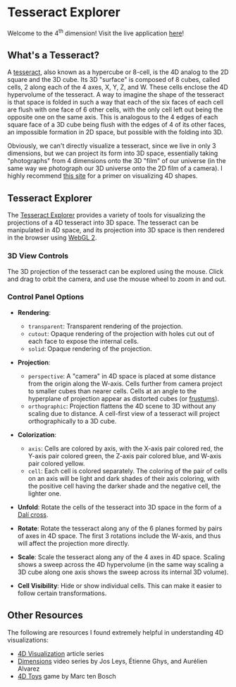 # Tesseract Explorer

Welcome to the 4<sup>th</sup> dimension! Visit the live application [here](https://tsherif.github.io/tesseract-explorer/)!

## What's a Tesseract?

A [tesseract](https://en.wikipedia.org/wiki/Tesseract), also known as a hypercube or 8-cell, is the 4D analog to the 2D square and the 3D cube. Its 3D "surface" is composed of 8 cubes, called cells, 2 along each of the 4 axes, X, Y, Z, and W. These cells enclose the 4D hypervolume of the tesseract. A way to imagine the shape of the tesseract is that space is folded in such a way that each of the six faces of each cell are flush with one face of 6 other cells, with the only cell left out being the opposite one on the same axis. This is analogous to the 4 edges of each square face of a 3D cube being flush with the edges of 4 of its other faces, an impossible formation in 2D space, but possible with the folding into 3D.

Obviously, we can't directly visualize a tesseract, since we live in only 3 dimensions, but we can project its form into 3D space, essentially taking "photographs" from 4 dimensions onto the 3D "film" of our universe (in the same way we photograph our 3D universe onto the 2D film of a camera). I highly recommend [this site](http://eusebeia.dyndns.org/4d/vis/vis) for a primer on visualizing 4D shapes.


## Tesseract Explorer

The [Tesseract Explorer](https://tsherif.github.io/tesseract-explorer/) provides a variety of tools for visualizing the projections of a 4D tesseract into 3D space. The tesseract can be manipulated in 4D space, and its projection into 3D space is then rendered in the browser using [WebGL 2](https://get.webgl.org/webgl2/).

### 3D View Controls

The 3D projection of the tesseract can be explored using the mouse. Click and drag to orbit the camera, and use the mouse wheel to zoom in and out.

### Control Panel Options

- **Rendering**:
    - `transparent`: Transparent rendering of the projection.
    - `cutout`: Opaque rendering of the projection with holes cut out of each face to expose the internal cells.
    - `solid`: Opaque rendering of the projection. 

- **Projection**:
    - `perspective`: A "camera" in 4D space is placed at some distance from the origin along the W-axis. Cells further from camera project to smaller cubes than nearer cells. Cells at an angle to the hyperplane of projection appear as distorted cubes (or [frustums](https://en.wikipedia.org/wiki/Frustum)).
    - `orthographic`: Projection flattens the 4D scene to 3D without any scaling due to distance. A cell-first view of a tesseract will project orthographically to a 3D cube.

- **Colorization**:
    - `axis`: Cells are colored by axis, with the X-axis pair colored red, the Y-axis pair colored green, the Z-axis pair colored blue, and W-axis pair colored yellow.
    - `cell`: Each cell is colored separately. The coloring of the pair of cells on an axis will be light and dark shades of their axis coloring, with the positive cell having the darker shade and the negative cell, the lighter one.

- **Unfold**: Rotate the cells of the tesseract into 3D space in the form of a [Dalí cross](https://en.wikipedia.org/wiki/Polycube#Octacubes_and_hypercube_unfoldings).

- **Rotate**: Rotate the tesseract along any of the 6 planes formed by pairs of axes in 4D space. The first 3 rotations include the W-axis, and thus will affect the projection more directly.

- **Scale**: Scale the tesseract along any of the 4 axes in 4D space. Scaling shows a sweep across the 4D hypervolume (in the same way scaling a 3D cube along one axis shows the sweep across its internal 3D volume).

- **Cell Visibility**: Hide or show individual cells. This can make it easier to follow certain transformations.


## Other Resources

The following are resources I found extremely helpful in understanding 4D visualizations:

- [4D Visualization](http://eusebeia.dyndns.org/4d/vis/vis) article series
- [Dimensions](https://www.youtube.com/playlist?list=PL3C690048E1531DC7) video series by Jos Leys, Étienne Ghys, and Aurélien Alvarez
- [4D Toys](https://4dtoys.com/) game by Marc ten Bosch
